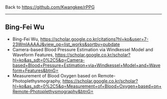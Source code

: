 Back to https://github.com/Kwangkee/rPPG
***

## Bing-Fei Wu
- Bing-Fei Wu, https://scholar.google.co.kr/citations?hl=ko&user=7-23WmIAAAAJ&view_op=list_works&sortby=pubdate
- Camera-based Blood Pressure Estimation via Windkessel Model and Waveform Features, https://scholar.google.co.kr/scholar?hl=ko&as_sdt=0%2C5&q=Camera-based+Blood+Pressure+Estimation+via+Windkessel+Model+and+Waveform+Features&btnG=
- Measurement of Blood Oxygen based on Remote-Photoplethysmography, https://scholar.google.co.kr/scholar?hl=ko&as_sdt=0%2C5&q=Measurement+of+Blood+Oxygen+based+on+Remote-Photoplethysmography&btnG=


